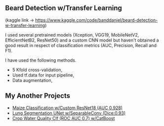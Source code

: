 ## Beard Detection w/Transfer Learning

(kaggle link -> https://www.kaggle.com/code/banddaniel/beard-detection-w-transfer-learning)


I used several pretrained models (Xception, VGG19, MobileNetV2, EfficientNetB2, ResNet50) and a custom CNN model but haven't obtained a good result in respect of classification metrics (AUC, Precision, Recall and F1).

I have used the following methods.

* 5 Kfold cross-validation,
* Used tf.data for input pipeline,
* Data augmentation,

## My Another Projects
* [Maize Classification w/Custom ResNet18 (AUC 0.928)](https://www.kaggle.com/code/banddaniel/maize-classification-w-custom-resnet18-auc-0-928)
* [Lung Segmentation UNet w/SeparableConv (Dice:0.93)](https://www.kaggle.com/code/banddaniel/lung-segmentation-unet-w-separableconv-dice-0-93)
* [Crop Water Quality Clf (ROC AUC 0.7) w/CatBoost](https://www.kaggle.com/code/banddaniel/crop-water-quality-clf-roc-auc-0-7-w-catboost)
